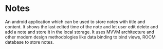 # Notes
 An android application which can be used to store notes with title and content. It shows the last edited time of the note and let user edit delete and add a note and store it in the local storage. It uses MVVM architecture and other modern design methodologies like data binding to bind views, ROOM database to store notes.
